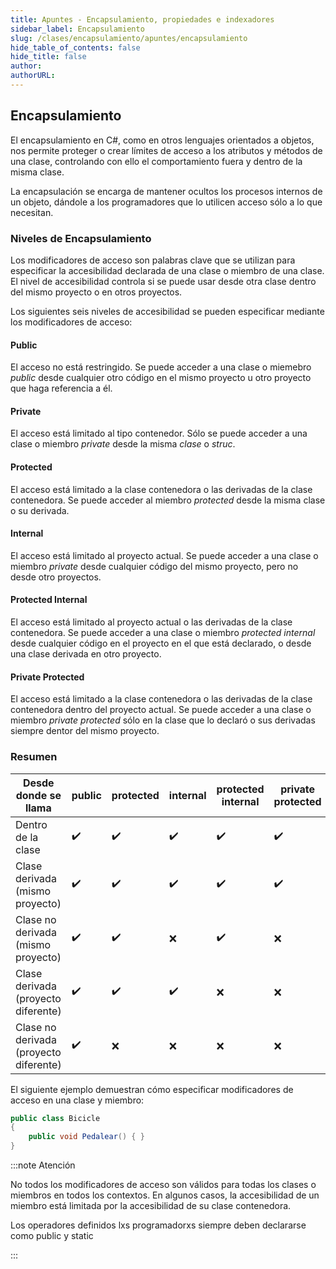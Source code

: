 ```yaml
---
title: Apuntes - Encapsulamiento, propiedades e indexadores
sidebar_label: Encapsulamiento
slug: /clases/encapsulamiento/apuntes/encapsulamiento
hide_table_of_contents: false
hide_title: false
author: 
authorURL: 
---
```


## Encapsulamiento

El encapsulamiento en C#, como en otros lenguajes orientados a objetos, nos permite proteger o crear límites de acceso a los atributos y métodos de una clase, controlando con ello el comportamiento fuera y dentro de la misma clase.

La encapsulación se encarga de mantener ocultos los procesos internos de un objeto, dándole a los programadores que lo utilicen acceso sólo a lo que necesitan.

### Niveles de Encapsulamiento

Los modificadores de acceso son palabras clave que se utilizan para especificar la accesibilidad declarada de una clase o miembro de una clase. El nivel de accesibilidad controla si se puede usar desde otra clase dentro del mismo proyecto o en otros proyectos. 

Los siguientes seis niveles de accesibilidad se pueden especificar mediante los modificadores de acceso:

#### Public

El acceso no está restringido. Se puede acceder a una clase o miemebro *public* desde cualquier otro código en el mismo proyecto u otro proyecto que haga referencia a él.

#### Private

El acceso está limitado al tipo contenedor. Sólo se puede acceder a una clase o miembro *private* desde la misma *clase* o *struc*.

#### Protected

El acceso está limitado a la clase contenedora o las derivadas de la clase contenedora.  Se puede acceder al miembro *protected* desde la misma clase o su derivada.

#### Internal

El acceso está limitado al proyecto actual. Se puede acceder a una clase o miembro *private* desde cualquier código del mismo proyecto, pero no desde otro proyectos.

#### Protected Internal

El acceso está limitado al proyecto actual o las derivadas de la clase contenedora. Se puede acceder a una clase o miembro *protected internal*  desde cualquier código en el proyecto en el que está declarado, o desde una clase derivada en otro proyecto.

#### Private Protected 

El acceso está limitado a la clase contenedora o las derivadas de la clase contenedora dentro del proyecto actual. Se puede acceder a una clase o miembro *private protected* sólo en la clase que lo declaró o sus derivadas siempre dentor del mismo proyecto.

### Resumen

Desde donde se llama |  public  |   protected   |    internal   | protected internal |	private protected   |   private
-- |  --  |   --   |    --   |	--  |	--   |   --
Dentro de la clase |   ✔️️  |   ✔️  |   ✔️  |   ✔️  |   ✔️  |   ✔️  |
Clase derivada (mismo proyecto)|	✔️|	✔️|	✔️|	✔️|	✔️|	❌|
Clase no derivada (mismo proyecto)|	✔️|	✔️|	❌|	✔️|	❌|	❌|
Clase derivada (proyecto diferente)	|✔️|	✔️	|✔️	|❌	|❌	|❌|
Clase no derivada (proyecto diferente)|	✔️|	❌	|❌	|❌|	❌|	❌|


El siguiente ejemplo demuestran cómo especificar modificadores de acceso en una clase y miembro:

```csharp
public class Bicicle
{
    public void Pedalear() { }
}
```


:::note Atención

No todos los modificadores de acceso son válidos para todas los clases o miembros en todos los contextos. En algunos casos, la accesibilidad de un miembro está limitada por la accesibilidad de su clase contenedora.

Los operadores definidos lxs programadorxs siempre deben declararse como public y static

:::

